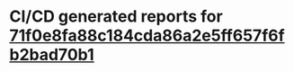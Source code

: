 # CI/CD generated reports for [71f0e8fa88c184cda86a2e5ff657f6fb2bad70b1](https://github.com/hydephp/develop/commit/71f0e8fa88c184cda86a2e5ff657f6fb2bad70b1)
